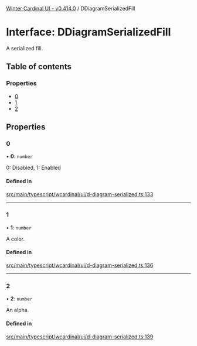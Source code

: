 [Winter Cardinal UI - v0.414.0](../index.md) / DDiagramSerializedFill

# Interface: DDiagramSerializedFill

A serialized fill.

## Table of contents

### Properties

- [0](DDiagramSerializedFill.md#0)
- [1](DDiagramSerializedFill.md#1)
- [2](DDiagramSerializedFill.md#2)

## Properties

### 0

• **0**: `number`

0: Disabled, 1: Enabled

#### Defined in

[src/main/typescript/wcardinal/ui/d-diagram-serialized.ts:133](https://github.com/winter-cardinal/winter-cardinal-ui/blob/v0.414.0/src/main/typescript/wcardinal/ui/d-diagram-serialized.ts#L133)

___

### 1

• **1**: `number`

A color.

#### Defined in

[src/main/typescript/wcardinal/ui/d-diagram-serialized.ts:136](https://github.com/winter-cardinal/winter-cardinal-ui/blob/v0.414.0/src/main/typescript/wcardinal/ui/d-diagram-serialized.ts#L136)

___

### 2

• **2**: `number`

An alpha.

#### Defined in

[src/main/typescript/wcardinal/ui/d-diagram-serialized.ts:139](https://github.com/winter-cardinal/winter-cardinal-ui/blob/v0.414.0/src/main/typescript/wcardinal/ui/d-diagram-serialized.ts#L139)
